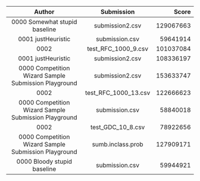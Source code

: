 | Author | Submission | Score |
| :---:  | :---: | ---: |
| 0000 Somewhat stupid baseline|submission2.csv | 129067663 |
| 0001 justHeuristic|submission.csv | 59641914 |
| 0002   |test_RFC_1000_9.csv | 101037084 |
| 0001 justHeuristic|submission2.csv | 108336197 |
| 0000 Competition Wizard Sample Submission Playground|submission2.csv | 153633747 |
| 0002   |test_RFC_1000_13.csv | 122666623 |
| 0000 Competition Wizard Sample Submission Playground|submission.csv | 58840018 |
| 0002   |test_GDC_10_8.csv | 78922656 |
| 0000 Competition Wizard Sample Submission Playground|sumb.inclass.prob | 127909171 |
| 0000 Bloody stupid baseline|submission.csv | 59944921 |
